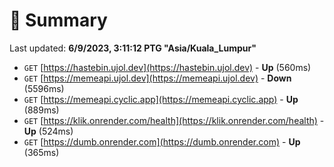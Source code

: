 # 📖 Summary
Last updated: **6/9/2023, 3:11:12 PTG "Asia/Kuala_Lumpur"**

- `GET` [https://hastebin.ujol.dev](https://hastebin.ujol.dev) - **Up** (560ms)
- `GET` [https://memeapi.ujol.dev](https://memeapi.ujol.dev) - **Down** (5596ms)
- `GET` [https://memeapi.cyclic.app](https://memeapi.cyclic.app) - **Up** (889ms)
- `GET` [https://klik.onrender.com/health](https://klik.onrender.com/health) - **Up** (524ms)
- `GET` [https://dumb.onrender.com](https://dumb.onrender.com) - **Up** (365ms)
